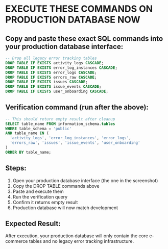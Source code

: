 # EXECUTE THESE COMMANDS ON PRODUCTION DATABASE NOW

## Copy and paste these exact SQL commands into your production database interface:

```sql
-- Drop all legacy error tracking tables
DROP TABLE IF EXISTS activity_logs CASCADE;
DROP TABLE IF EXISTS error_log_instances CASCADE;
DROP TABLE IF EXISTS error_logs CASCADE;
DROP TABLE IF EXISTS errors_raw CASCADE;
DROP TABLE IF EXISTS issues CASCADE;
DROP TABLE IF EXISTS issue_events CASCADE;
DROP TABLE IF EXISTS user_onboarding CASCADE;
```

## Verification command (run after the above):
```sql
-- This should return empty result after cleanup
SELECT table_name FROM information_schema.tables 
WHERE table_schema = 'public' 
AND table_name IN (
  'activity_logs', 'error_log_instances', 'error_logs', 
  'errors_raw', 'issues', 'issue_events', 'user_onboarding'
)
ORDER BY table_name;
```

## Steps:
1. Open your production database interface (the one in the screenshot)
2. Copy the DROP TABLE commands above  
3. Paste and execute them
4. Run the verification query
5. Confirm it returns empty result
6. Production database will now match development

## Expected Result:
After execution, your production database will only contain the core e-commerce tables and no legacy error tracking infrastructure.